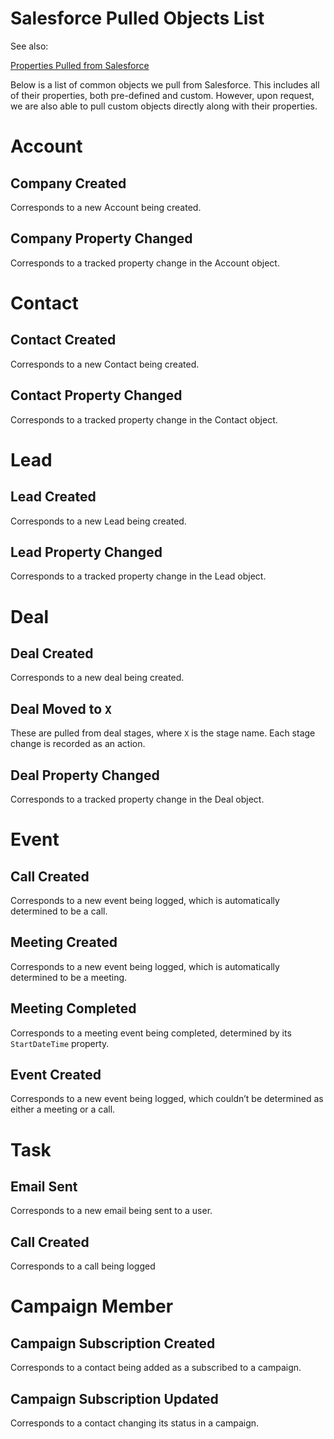 # Salesforce Pulled Objects List

See also:

[Properties Pulled from Salesforce](Salesforce-Pulled-Objects-List/Properties-Pulled-from-Salesforce.md)

Below is a list of common objects we pull from Salesforce. This includes all of their properties, both pre-defined and custom. However, upon request, we are also able to pull custom objects directly along with their properties.

# Account

## Company Created

Corresponds to a new Account being created.

## Company Property Changed

Corresponds to a tracked property change in the Account object.

# Contact

## Contact Created

Corresponds to a new Contact being created.

## Contact Property Changed

Corresponds to a tracked property change in the Contact object.

# Lead

## Lead Created

Corresponds to a new Lead being created.

## Lead Property Changed

Corresponds to a tracked property change in the Lead object.

# Deal

## Deal Created

Corresponds to a new deal being created.

## Deal Moved to `X`

These are pulled from deal stages, where `X` is the stage name. Each stage change is recorded as an action.

## Deal Property Changed

Corresponds to a tracked property change in the Deal object.

# Event

## Call Created

Corresponds to a new event being logged, which is automatically determined to be a call.

## Meeting Created

Corresponds to a new event being logged, which is automatically determined to be a meeting.

## Meeting Completed

Corresponds to a meeting event being completed, determined by its `StartDateTime` property.

## Event Created

Corresponds to a new event being logged, which couldn’t be determined as either a meeting or a call.

# Task

## Email Sent

Corresponds to a new email being sent to a user.

## Call Created

Corresponds to a call being logged

# Campaign Member

## Campaign Subscription Created

Corresponds to a contact being added as a subscribed to a campaign.

## Campaign Subscription Updated

Corresponds to a contact changing its status in a campaign.